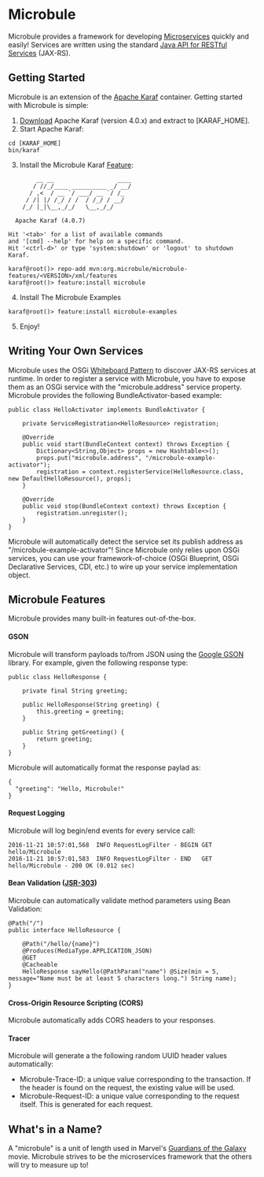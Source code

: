 # Microbule

Microbule provides a framework for developing [Microservices](http://www.martinfowler.com/articles/microservices.html)
quickly and easily!  Services are written using the standard
 [Java API for RESTful Services](https://jax-rs-spec.java.net/) (JAX-RS).

## Getting Started

Microbule is an extension of the [Apache Karaf](http://karaf.apache.org) container.  Getting started with Microbule is
 simple:

1. [Download](http://karaf.apache.org/download.html) Apache Karaf (version 4.0.x) and extract to [KARAF_HOME].
2. Start Apache Karaf:

 ```
 cd [KARAF_HOME]
 bin/karaf
 ```

3. Install the Microbule Karaf [Feature](https://karaf.apache.org/manual/latest/provisioning):

 ```
         __ __                  ____
        / //_/____ __________ _/ __/
       / ,<  / __ `/ ___/ __ `/ /_
      / /| |/ /_/ / /  / /_/ / __/
     /_/ |_|\__,_/_/   \__,_/_/

   Apache Karaf (4.0.7)

 Hit '<tab>' for a list of available commands
 and '[cmd] --help' for help on a specific command.
 Hit '<ctrl-d>' or type 'system:shutdown' or 'logout' to shutdown Karaf.

 karaf@root()> repo-add mvn:org.microbule/microbule-features/<VERSION>/xml/features
 karaf@root()> feature:install microbule
 ```

4. Install The Microbule Examples

 ```
 karaf@root()> feature:install microbule-examples
 ```

5. Enjoy!

## Writing Your Own Services

Microbule uses the OSGi [Whiteboard Pattern](http://enroute.osgi.org/doc/218-patterns.html) to discover JAX-RS services
at runtime.  In order to register a service with Microbule, you have to expose them as an OSGi service with the
"microbule.address" service property.  Microbule provides the following BundleActivator-based example:

```
public class HelloActivator implements BundleActivator {

    private ServiceRegistration<HelloResource> registration;

    @Override
    public void start(BundleContext context) throws Exception {
        Dictionary<String,Object> props = new Hashtable<>();
        props.put("microbule.address", "/microbule-example-activator");
        registration = context.registerService(HelloResource.class, new DefaultHelloResource(), props);
    }

    @Override
    public void stop(BundleContext context) throws Exception {
        registration.unregister();
    }
}

```

Microbule will automatically detect the service set its publish address as "/microbule-example-activator"!  Since
Microbule only relies upon OSGi services, you can use your framework-of-choice
(OSGi Blueprint, OSGi Declarative Services, CDI, etc.) to wire up your service implementation object.

## Microbule Features

Microbule provides many built-in features out-of-the-box.

#### GSON

Microbule will transform payloads to/from JSON using the [Google GSON](https://github.com/google/gson) library.  For
example, given the following response type:

```
public class HelloResponse {

    private final String greeting;

    public HelloResponse(String greeting) {
        this.greeting = greeting;
    }

    public String getGreeting() {
        return greeting;
    }
}
```

Microbule will automatically format the response paylad as:

```
{
  "greeting": "Hello, Microbule!"
}
```

#### Request Logging

Microbule will log begin/end events for every service call:

 ```
 2016-11-21 10:57:01,568  INFO RequestLogFilter - BEGIN GET hello/Microbule
 2016-11-21 10:57:01,583  INFO RequestLogFilter - END   GET hello/Microbule - 200 OK (0.012 sec)
 ```

#### Bean Validation ([JSR-303](https://jcp.org/en/jsr/detail?id=303))

Microbule can automatically validate method parameters using Bean Validation:

 ```
 @Path("/")
 public interface HelloResource {

     @Path("/hello/{name}")
     @Produces(MediaType.APPLICATION_JSON)
     @GET
     @Cacheable
     HelloResponse sayHello(@PathParam("name") @Size(min = 5, message="Name must be at least 5 characters long.") String name);
 }
 ```

#### Cross-Origin Resource Scripting (CORS)

Microbule automatically adds CORS headers to your responses.

#### Tracer

Microbule will generate a the following random UUID header values automatically:

- Microbule-Trace-ID: a unique value corresponding to the transaction.  If the header is found on the request, the
existing value will be used.
- Microbule-Request-ID: a unique value corresponding to the request itself.  This is generated for each request.

## What's in a Name?

A "microbule" is a unit of length used in Marvel's
[Guardians of the Galaxy](http://marvel.com/characters/70/guardians_of_the_galaxy) movie.  Microbule strives to be the
microservices framework that the others will try to measure up to!